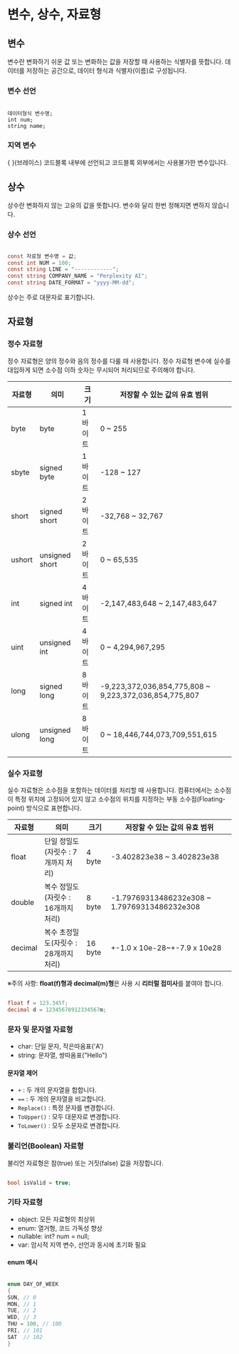 # 변수, 상수, 자료형

## 변수

변수란 변화하기 쉬운 값 또는 변화하는 값을 저장할 때 사용하는 식별자를 뜻합니다. 데이터를 저장하는 공간으로, 데이터 형식과 식별자(이름)로 구성됩니다.

### 변수 선언

```

데이터형식 변수명;
int num;
string name;

```

### 지역 변수

{ }(브레이스) 코드블록 내부에 선언되고 코드블록 외부에서는 사용불가한 변수입니다.

## 상수

상수란 변화하지 않는 고유의 값을 뜻합니다. 변수와 달리 한번 정해지면 변하지 않습니다.

### 상수 선언

```csharp

const 자료형 변수명 = 값;
const int NUM = 100;
const string LINE = "------------";
const string COMPANY_NAME = "Perplexity AI";
const string DATE_FORMAT = "yyyy-MM-dd";

```

상수는 주로 대문자로 표기합니다.

## 자료형

### 정수 자료형

정수 자료형은 양의 정수와 음의 정수를 다룰 때 사용합니다. 정수 자료형 변수에 실수를 대입하게 되면 소수점 이하 숫자는 무시되어 처리되므로 주의해야 합니다.

|자료형|의미|크기|저장할 수 있는 값의 유효 범위|
|---|---|---|---|
|byte|byte|1 바이트|0 ~ 255|
|sbyte|signed byte|1 바이트|-128 ~ 127|
|short|signed short|2 바이트|-32,768 ~ 32,767|
|ushort|unsigned short|2 바이트|0 ~ 65,535|
|int|signed int|4 바이트|-2,147,483,648 ~ 2,147,483,647|
|uint|unsigned int|4 바이트|0 ~ 4,294,967,295|
|long|signed long|8 바이트|-9,223,372,036,854,775,808 ~ 9,223,372,036,854,775,807|
|ulong|unsigned long|8 바이트|0 ~ 18,446,744,073,709,551,615|

### 실수 자료형

실수 자료형은 소수점을 포함하는 데이터를 처리할 때 사용합니다. 컴퓨터에서는 소수점이 특정 위치에 고정되어 있지 않고 소수점의 위치를 지정하는 부동 소수점(Floating-point) 방식으로 표현합니다.

|자료형|의미|크기|저장할 수 있는 값의 유효 범위|
|---|---|---|---|
|float|단일 정밀도(자릿수 : 7개까지 처리)|4 byte|-3.402823e38 ~ 3.402823e38|
|double|복수 정밀도(자릿수 : 16개까지 처리)|8 byte|-1.79769313486232e308 ~ 1.79769313486232e308|
|decimal|복수 초정밀도(자릿수 : 28개까지 처리)|16 byte|+-1.0 x 10e-28~+-7.9 x 10e28|

※주의 사항: **float(f)형과 decimal(m)형**은 사용 시 **리터럴 접미사**를 붙여야 합니다.

```csharp

float f = 123.345f;
decimal d = 12345678912334567m;

```

### 문자 및 문자열 자료형

- char: 단일 문자, 작은따옴표('A')
- string: 문자열, 쌍따옴표("Hello")

#### 문자열 제어

- `+` : 두 개의 문자열을 합합니다.
- `==` : 두 개의 문자열을 비교합니다.
- `Replace()` : 특정 문자를 변경합니다.
- `ToUpper()` : 모두 대문자로 변경합니다.
- `ToLower()` : 모두 소문자로 변경합니다.

### 불리언(Boolean) 자료형

불리언 자료형은 참(true) 또는 거짓(false) 값을 저장합니다.

```csharp

bool isValid = true;

```

### 기타 자료형

- object: 모든 자료형의 최상위
- enum: 열거형, 코드 가독성 향상
- nullable: int? num = null;
- var: 암시적 지역 변수, 선언과 동시에 초기화 필요

#### enum 예시

```csharp

enum DAY_OF_WEEK
{
SUN, // 0
MON, // 1
TUE, // 2
WED, // 3
THU = 100, // 100
FRI, // 101
SAT  // 102
}

```
